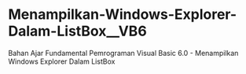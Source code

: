 # Menampilkan-Windows-Explorer-Dalam-ListBox__VB6
Bahan Ajar Fundamental Pemrograman Visual Basic 6.0 - Menampilkan Windows Explorer Dalam ListBox
